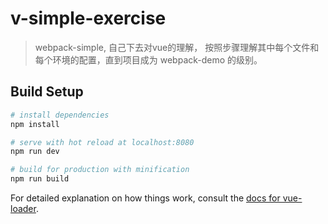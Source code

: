 # v-simple-exercise

> webpack-simple, 自己下去对vue的理解， 按照步骤理解其中每个文件和每个环境的配置，直到项目成为 webpack-demo 的级别。

## Build Setup

``` bash
# install dependencies
npm install

# serve with hot reload at localhost:8080
npm run dev

# build for production with minification
npm run build
```

For detailed explanation on how things work, consult the [docs for vue-loader](http://vuejs.github.io/vue-loader).
